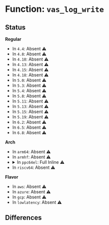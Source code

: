 # Function: <code>vas_log_write</code>

## Status
<b>Regular</b>
<ul>
<li>
In <code>4.4</code>: Absent ⚠️
</li>
<li>
In <code>4.8</code>: Absent ⚠️
</li>
<li>
In <code>4.10</code>: Absent ⚠️
</li>
<li>
In <code>4.13</code>: Absent ⚠️
</li>
<li>
In <code>4.15</code>: Absent ⚠️
</li>
<li>
In <code>4.18</code>: Absent ⚠️
</li>
<li>
In <code>5.0</code>: Absent ⚠️
</li>
<li>
In <code>5.3</code>: Absent ⚠️
</li>
<li>
In <code>5.4</code>: Absent ⚠️
</li>
<li>
In <code>5.8</code>: Absent ⚠️
</li>
<li>
In <code>5.11</code>: Absent ⚠️
</li>
<li>
In <code>5.13</code>: Absent ⚠️
</li>
<li>
In <code>5.15</code>: Absent ⚠️
</li>
<li>
In <code>5.19</code>: Absent ⚠️
</li>
<li>
In <code>6.2</code>: Absent ⚠️
</li>
<li>
In <code>6.5</code>: Absent ⚠️
</li>
<li>
In <code>6.8</code>: Absent ⚠️
</li>
</ul>
<b>Arch</b>
<ul>
<li>
In <code>arm64</code>: Absent ⚠️
</li>
<li>
In <code>armhf</code>: Absent ⚠️
</li>
<li>
<details>
<summary>In <code>ppc64el</code>: Full Inline ⚠️</summary>

**Collision:** Unique Static

**Inline:** Full

**Transformation:** False

**Instances:**

```
In arch/powerpc/platforms/powernv/vas-window.c (c0000000000e2a64)
Location: arch/powerpc/platforms/powernv/vas.h:410
Inline: True
Inline callers:
  - arch/powerpc/platforms/powernv/vas-window.c:vas_win_close
  - arch/powerpc/platforms/powernv/vas-window.c:init_winctx_regs
  - arch/powerpc/platforms/powernv/vas-window.c:init_winctx_regs
  - arch/powerpc/platforms/powernv/vas-window.c:init_winctx_regs
  - arch/powerpc/platforms/powernv/vas-window.c:init_winctx_regs
  - arch/powerpc/platforms/powernv/vas-window.c:init_winctx_regs
  - arch/powerpc/platforms/powernv/vas-window.c:init_winctx_regs
  - arch/powerpc/platforms/powernv/vas-window.c:init_winctx_regs
  - arch/powerpc/platforms/powernv/vas-window.c:init_winctx_regs
  - arch/powerpc/platforms/powernv/vas-window.c:init_winctx_regs
  - arch/powerpc/platforms/powernv/vas-window.c:init_winctx_regs
  - arch/powerpc/platforms/powernv/vas-window.c:init_winctx_regs
  - arch/powerpc/platforms/powernv/vas-window.c:init_winctx_regs
  - arch/powerpc/platforms/powernv/vas-window.c:init_winctx_regs
  - arch/powerpc/platforms/powernv/vas-window.c:init_winctx_regs
  - arch/powerpc/platforms/powernv/vas-window.c:init_winctx_regs
  - arch/powerpc/platforms/powernv/vas-window.c:init_winctx_regs
  - arch/powerpc/platforms/powernv/vas-window.c:init_winctx_regs
  - arch/powerpc/platforms/powernv/vas-window.c:init_winctx_regs
  - arch/powerpc/platforms/powernv/vas-window.c:init_winctx_regs
  - arch/powerpc/platforms/powernv/vas-window.c:init_winctx_regs
  - arch/powerpc/platforms/powernv/vas-window.c:init_winctx_regs
  - arch/powerpc/platforms/powernv/vas-window.c:init_winctx_regs
  - arch/powerpc/platforms/powernv/vas-window.c:init_winctx_regs
  - arch/powerpc/platforms/powernv/vas-window.c:init_winctx_regs
  - arch/powerpc/platforms/powernv/vas-window.c:init_winctx_regs
  - arch/powerpc/platforms/powernv/vas-window.c:init_winctx_regs
  - arch/powerpc/platforms/powernv/vas-window.c:init_winctx_regs
  - arch/powerpc/platforms/powernv/vas-window.c:init_winctx_regs
  - arch/powerpc/platforms/powernv/vas-window.c:init_winctx_regs
  - arch/powerpc/platforms/powernv/vas-window.c:init_winctx_regs
  - arch/powerpc/platforms/powernv/vas-window.c:init_winctx_regs
  - arch/powerpc/platforms/powernv/vas-window.c:init_winctx_regs
  - arch/powerpc/platforms/powernv/vas-window.c:init_winctx_regs
  - arch/powerpc/platforms/powernv/vas-window.c:init_winctx_regs
  - arch/powerpc/platforms/powernv/vas-window.c:init_winctx_regs
  - arch/powerpc/platforms/powernv/vas-window.c:init_winctx_regs
  - arch/powerpc/platforms/powernv/vas-window.c:init_winctx_regs
  - arch/powerpc/platforms/powernv/vas-window.c:init_winctx_regs
  - arch/powerpc/platforms/powernv/vas-window.c:init_winctx_regs
  - arch/powerpc/platforms/powernv/vas-window.c:reset_window_regs
  - arch/powerpc/platforms/powernv/vas-window.c:reset_window_regs
  - arch/powerpc/platforms/powernv/vas-window.c:reset_window_regs
  - arch/powerpc/platforms/powernv/vas-window.c:reset_window_regs
  - arch/powerpc/platforms/powernv/vas-window.c:reset_window_regs
  - arch/powerpc/platforms/powernv/vas-window.c:reset_window_regs
  - arch/powerpc/platforms/powernv/vas-window.c:reset_window_regs
  - arch/powerpc/platforms/powernv/vas-window.c:reset_window_regs
  - arch/powerpc/platforms/powernv/vas-window.c:reset_window_regs
  - arch/powerpc/platforms/powernv/vas-window.c:reset_window_regs
  - arch/powerpc/platforms/powernv/vas-window.c:reset_window_regs
  - arch/powerpc/platforms/powernv/vas-window.c:reset_window_regs
  - arch/powerpc/platforms/powernv/vas-window.c:reset_window_regs
  - arch/powerpc/platforms/powernv/vas-window.c:reset_window_regs
  - arch/powerpc/platforms/powernv/vas-window.c:reset_window_regs
  - arch/powerpc/platforms/powernv/vas-window.c:reset_window_regs
  - arch/powerpc/platforms/powernv/vas-window.c:reset_window_regs
  - arch/powerpc/platforms/powernv/vas-window.c:reset_window_regs
  - arch/powerpc/platforms/powernv/vas-window.c:reset_window_regs
  - arch/powerpc/platforms/powernv/vas-window.c:reset_window_regs
  - arch/powerpc/platforms/powernv/vas-window.c:reset_window_regs
  - arch/powerpc/platforms/powernv/vas-window.c:reset_window_regs
  - arch/powerpc/platforms/powernv/vas-window.c:reset_window_regs
  - arch/powerpc/platforms/powernv/vas-window.c:reset_window_regs
  - arch/powerpc/platforms/powernv/vas-window.c:reset_window_regs
  - arch/powerpc/platforms/powernv/vas-window.c:reset_window_regs
  - arch/powerpc/platforms/powernv/vas-window.c:reset_window_regs
  - arch/powerpc/platforms/powernv/vas-window.c:reset_window_regs
  - arch/powerpc/platforms/powernv/vas-window.c:reset_window_regs
  - arch/powerpc/platforms/powernv/vas-window.c:reset_window_regs
  - arch/powerpc/platforms/powernv/vas-window.c:reset_window_regs
  - arch/powerpc/platforms/powernv/vas-window.c:reset_window_regs
  - arch/powerpc/platforms/powernv/vas-window.c:reset_window_regs
```
</details>
</li>
<li>
In <code>riscv64</code>: Absent ⚠️
</li>
</ul>
<b>Flavor</b>
<ul>
<li>
In <code>aws</code>: Absent ⚠️
</li>
<li>
In <code>azure</code>: Absent ⚠️
</li>
<li>
In <code>gcp</code>: Absent ⚠️
</li>
<li>
In <code>lowlatency</code>: Absent ⚠️
</li>
</ul>

## Differences
